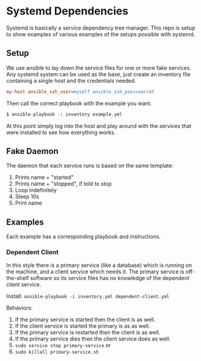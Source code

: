 # Systemd Dependencies

Systemd is basically a service dependency tree manager.  This repo is
setup to show examples of various examples of the setups possible with systemd.

## Setup

We use ansible to lay down the service files for one or more fake
services.  Any systemd system can be used as the base, just create an
inventory file containing a single host and the credentials needed.

``` INI
my-host ansible_ssh_user=myself ansible_ssh_pass=secret
```

Then call the correct playbook with the example you want.

``` bash
$ ansible-playbook -i inventory example.yml
```

At this point simply log into the host and play around with the
services that were installed to see how everything works.

## Fake Daemon

The daemon that each service runs is based on the same template:

1. Prints name + "started"
1. Prints name + "stopped", if told to stop
1. Loop indefinitely
1. Sleep 10s
1. Print name

## Examples

Each example has a corresponding playbook and instructions.

### Dependent Client

In this style there is a primary service (like a database) which is
running on the machine, and a client service which needs it.  The
primary service is off-the-shelf software so its service files has no
knowledge of the dependent client service.

Install: `asnible-playbook -i inventory.yml dependent-client.yml`

Behaviors:

1. If the primary service is started then the client is as well.
1. If the client service is started the primary is as as well.
1. If the primary service is restarted then the client is as well.
1. If the primary service dies then the client service does as well.
  1. `sudo service stop primary-service` or
  1. `sudo killall primary-service.sh`
